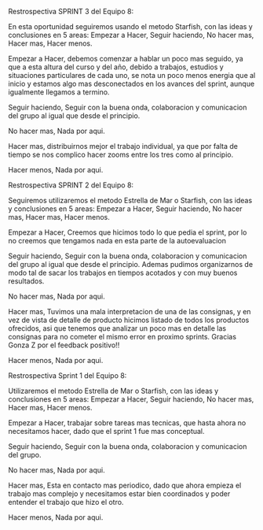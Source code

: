 Restrospectiva SPRINT 3 del Equipo 8:

En esta oportunidad seguiremos usando el metodo Starfish, con las ideas y conclusiones en 5 areas: Empezar a Hacer, Seguir haciendo, No hacer mas, Hacer mas, Hacer menos.

Empezar a Hacer, 
debemos comenzar a hablar un poco mas seguido, ya que a esta altura del curso y del año, debido a trabajos, estudios y situaciones particulares de cada uno, se nota un poco menos energia que al inicio y estamos algo mas desconectados en los avances del sprint, aunque igualmente llegamos a termino.

Seguir haciendo, 
Seguir con la buena onda, colaboracion y comunicacion del grupo al igual que desde el principio. 

No hacer mas, 
Nada por aqui.

Hacer mas, 
distribuirnos mejor el trabajo individual, ya que por falta de tiempo se nos complico hacer zooms entre los tres como al principio.

Hacer menos,
Nada por aqui.



Restrospectiva SPRINT 2 del Equipo 8:

Seguiremos utilizaremos el metodo Estrella de Mar o Starfish, con las ideas y conclusiones en 5 areas: Empezar a Hacer, Seguir haciendo, No hacer mas, Hacer mas, Hacer menos.

Empezar a Hacer, 
Creemos que hicimos todo lo que pedia el sprint, por lo no creemos que tengamos nada en esta parte de la autoevaluacion

Seguir haciendo, 
Seguir con la buena onda, colaboracion y comunicacion del grupo al igual que desde el principio. Ademas pudimos organizarnos de modo tal de sacar los trabajos en tiempos acotados y con muy buenos resultados.

No hacer mas, 
Nada por aqui.

Hacer mas, 
Tuvimos una mala interpretacion de una de las consignas, y en vez de vista de detalle de producto hicimos listado de todos los productos ofrecidos, asi que tenemos que analizar un poco mas en detalle las consignas para no cometer el mismo error en proximo sprints. Gracias Gonza Z por el feedback positivo!!

Hacer menos,
Nada por aqui.


Restrospectiva Sprint 1 del Equipo 8:

Utilizaremos el metodo Estrella de Mar o Starfish, con las ideas y conclusiones en 5 areas: Empezar a Hacer, Seguir haciendo, No hacer mas, Hacer mas, Hacer menos.

Empezar a Hacer, 
trabajar sobre tareas mas tecnicas, que hasta ahora no necesitamos hacer, dado que el sprint 1 fue mas conceptual.

Seguir haciendo, 
Seguir con la buena onda, colaboracion y comunicacion del grupo.

No hacer mas, 
Nada por aqui.

Hacer mas, 
Esta en contacto mas periodico, dado que ahora empieza el trabajo mas complejo y necesitamos estar bien coordinados y poder entender el trabajo que hizo el otro.

Hacer menos,
Nada por aqui.






